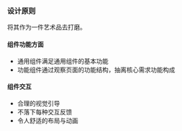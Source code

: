  ### 设计原则
将其作为一件艺术品去打磨。


 #### 组件功能方面
 * 通用组件满足通用组件的基本功能
 * 功能组件通过观察页面的功能结构，抽离核心需求功能构成
 
 #### 组件交互
 * 合理的视觉引导
 * 不落下每种交互反馈
 * 令人舒适的布局与动画
 